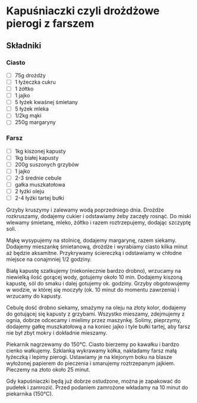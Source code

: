 # Kapuśniaczki czyli drożdżowe pierogi z farszem

## Składniki

### Ciasto

* [ ] 75g drożdży
* [ ] 1 łyżeczka cukru
* [ ] 1 żółtko
* [ ] 1 jajko
* [ ] 5 łyżek kwaśnej śmietany
* [ ] 5 łyżek mleka
* [ ] 1/2kg mąki
* [ ] 250g margaryny

### Farsz

* [ ] 1kg kiszonej kapusty
* [ ] 1kg białej kapusty
* [ ] 200g suszonych grzybów
* [ ] 1 jajko
* [ ] 2-3 średnie cebule
* [ ] gałka muszkatołowa
* [ ] 2 łyżki oleju
* [ ] 2-4 łyżki tartej bułki

Grzyby kruszymy i zalewamy wodą poprzedniego dnia.
Drożdże rozkruszamy, dodajemy cukier i odstawiamy żeby zaczęły rosnąć.
Do miski wlewamy śmietanę, mleko, żółtko i razem roztrzepujemy, dodając szczyptę soli.

Mąkę wysypujemy na stolnicę, dodajemy margarynę, razem siekamy. Dodajemy mieszankę śmietanową, drożdże i wyrabiamy ciasto kilka minut aż będzie aksamitne. Przykrywamy ściereczką i odstawiamy w chłodne miejsce na conajmniej 1/2 godziny. 

Białą kapustę szatkujemy (niekoniecznie bardzo drobno), wrzucamy na niewielką ilość gorącej wody, gotujemy około 10 min. Dodajemy kiszoną kapustę, sól do smaku i dalej gotujemy ok. godziny.
Grzyby obgotowujemy w wodzie, w której się moczyły (ok. 10 minut do momentu zawrzenia) i wrzucamy do kapusty.

Cebulę dość drobno siekamy, smażymy na oleju na złoty kolor, dodajemy do gotującej się kapusty z grzybami. Wszystko mieszamy, zdejmujemy z ognia, dobrze odcecamy i mielimy przez maszynkę. Solimy, pieprzymy, dodajemy gałkę muszkatołową a na koniec jajko i tyle bułki tartej, aby farsz nie był zbyt mokry i dokładnie mieszamy.

Piekarnik nagrzewamy do 150°C. Ciasto bierzemy po kawałku i bardzo cienko wałkujemy. Szklanką wykrawamy kółka, nakładamy farsz małą łyżeczką i lepimy pierogi.
Ustawiamy je na klejonym boku na blasze wyłożonej papierem do pieczenia i smarujemy roztrzepanym jajkiem. Pieczemy na złoto około 25 minut.

Gdy kapuśniaczki będą już dobrze ostudzone, można je zapakować do pudełek i zamrozić.
Przed podaniem zamrożone wkładamy na 10 minut do piekarnika (150°C).